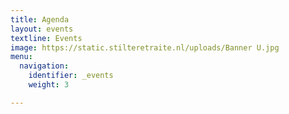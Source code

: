 ```yaml
---
title: Agenda
layout: events
textline: Events
image: https://static.stilteretraite.nl/uploads/Banner U.jpg
menu:
  navigation:
    identifier: _events
    weight: 3

---
```

